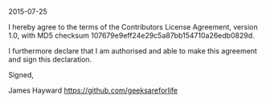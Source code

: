 2015-07-25

I hereby agree to the terms of the Contributors License
Agreement, version 1.0, with MD5 checksum 107679e9eff24e29c5a87bb154710a26edb0829d.

I furthermore declare that I am authorised and able to make this
agreement and sign this declaration.

Signed,

James Hayward
https://github.com/geeksareforlife